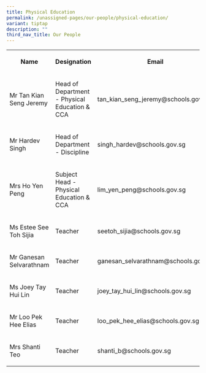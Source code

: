 ```yaml
---
title: Physical Education
permalink: /unassigned-pages/our-people/physical-education/
variant: tiptap
description: ""
third_nav_title: Our People
---
```

<p></p><table><tbody><tr><th rowspan="1" colspan="1"><p>Name</p></th><th rowspan="1" colspan="1"><p>Designation</p></th><th rowspan="1" colspan="1"><p>Email</p></th></tr><tr><td rowspan="1" colspan="1"><p>Mr Tan Kian Seng Jeremy</p></td><td rowspan="1" colspan="1"><p>Head of Department - Physical Education &amp; CCA</p></td><td rowspan="1" colspan="1"><p>tan_kian_seng_jeremy@schools.gov.sg</p></td></tr><tr><td rowspan="1" colspan="1"><p>Mr Hardev Singh</p></td><td rowspan="1" colspan="1"><p>Head of Department - Discipline</p></td><td rowspan="1" colspan="1"><p>singh_hardev@schools.gov.sg</p></td></tr><tr><td rowspan="1" colspan="1"><p>Mrs Ho Yen Peng</p></td><td rowspan="1" colspan="1"><p>Subject Head - Physical Education &amp; CCA</p></td><td rowspan="1" colspan="1"><p>lim_yen_peng@schools.gov.sg</p></td></tr><tr><td rowspan="1" colspan="1"><p>Ms Estee See Toh Sijia</p></td><td rowspan="1" colspan="1"><p>Teacher</p></td><td rowspan="1" colspan="1"><p>seetoh_sijia@schools.gov.sg</p></td></tr><tr><td rowspan="1" colspan="1"><p>Mr Ganesan Selvarathnam</p></td><td rowspan="1" colspan="1"><p>Teacher</p></td><td rowspan="1" colspan="1"><p>ganesan_selvarathnam@schools.gov.sg</p></td></tr><tr><td rowspan="1" colspan="1"><p>Ms Joey Tay Hui Lin</p></td><td rowspan="1" colspan="1"><p>Teacher</p></td><td rowspan="1" colspan="1"><p>joey_tay_hui_lin@schools.gov.sg</p></td></tr><tr><td rowspan="1" colspan="1"><p>Mr Loo Pek Hee Elias</p></td><td rowspan="1" colspan="1"><p>Teacher</p></td><td rowspan="1" colspan="1"><p>loo_pek_hee_elias@schools.gov.sg</p></td></tr><tr><td rowspan="1" colspan="1"><p>Mrs Shanti Teo</p></td><td rowspan="1" colspan="1"><p>Teacher</p></td><td rowspan="1" colspan="1"><p>shanti_b@schools.gov.sg</p></td></tr></tbody></table><p></p>